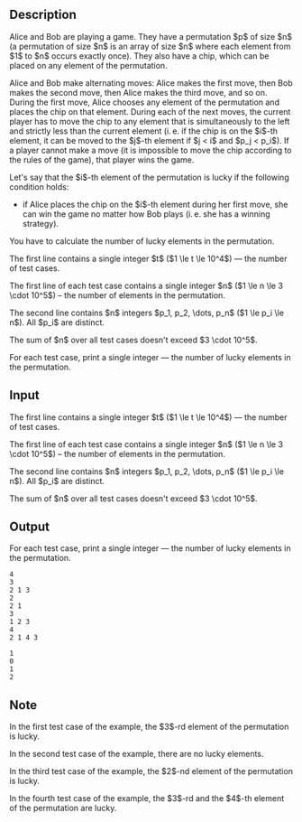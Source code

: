 ## Description

<div><p>Alice and Bob are playing a game. They have a permutation $p$ of size $n$ (a permutation of size $n$ is an array of size $n$ where each element from $1$ to $n$ occurs exactly once). They also have a chip, which can be placed on any element of the permutation.</p><p>Alice and Bob make alternating moves: Alice makes the first move, then Bob makes the second move, then Alice makes the third move, and so on. During the first move, Alice chooses any element of the permutation and places the chip on that element. During each of the next moves, the current player <span class="tex-font-style-bf">has to</span> move the chip to any element that is simultaneously to the left and strictly less than the current element (i. e. if the chip is on the $i$-th element, it can be moved to the $j$-th element if $j &lt; i$ and $p_j &lt; p_i$). If a player cannot make a move (it is impossible to move the chip according to the rules of the game), that player <span class="tex-font-style-bf">wins</span> the game.</p><p>Let's say that the $i$-th element of the permutation is <span class="tex-font-style-bf">lucky</span> if the following condition holds:</p><ul> <li> if Alice places the chip on the $i$-th element during her first move, she can win the game no matter how Bob plays (i. e. she has a winning strategy). </li></ul><p>You have to calculate the number of lucky elements in the permutation.</p></div><div class="input-specification"><p>The first line contains a single integer $t$ ($1 \le t \le 10^4$)&nbsp;— the number of test cases.</p><p>The first line of each test case contains a single integer $n$ ($1 \le n \le 3 \cdot 10^5$)&nbsp;– the number of elements in the permutation.</p><p>The second line contains $n$ integers $p_1, p_2, \dots, p_n$ ($1 \le p_i \le n$). All $p_i$ are distinct. </p><p>The sum of $n$ over all test cases doesn't exceed $3 \cdot 10^5$.</p></div><div class="output-specification"><p>For each test case, print a single integer&nbsp;— the number of lucky elements in the permutation.</p></div>

## Input

<p>The first line contains a single integer $t$ ($1 \le t \le 10^4$)&nbsp;— the number of test cases.</p><p>The first line of each test case contains a single integer $n$ ($1 \le n \le 3 \cdot 10^5$)&nbsp;– the number of elements in the permutation.</p><p>The second line contains $n$ integers $p_1, p_2, \dots, p_n$ ($1 \le p_i \le n$). All $p_i$ are distinct. </p><p>The sum of $n$ over all test cases doesn't exceed $3 \cdot 10^5$.</p>

## Output

<p>For each test case, print a single integer&nbsp;— the number of lucky elements in the permutation.</p>





```input1|2,3,6,7
4
3
2 1 3
2
2 1
3
1 2 3
4
2 1 4 3
```




```output1
1
0
1
2
```



## Note

<p>In the first test case of the example, the $3$-rd element of the permutation is lucky.</p><p>In the second test case of the example, there are no lucky elements.</p><p>In the third test case of the example, the $2$-nd element of the permutation is lucky.</p><p>In the fourth test case of the example, the $3$-rd and the $4$-th element of the permutation are lucky.</p>
